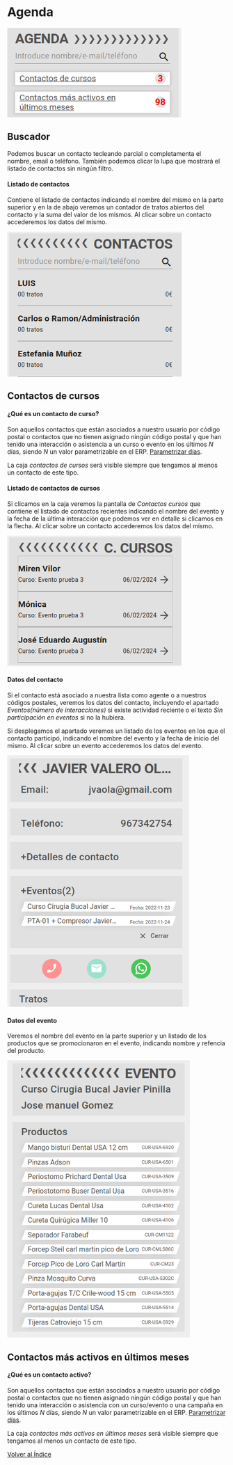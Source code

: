 # Agenda

![Agenda](./img/agenda.png)

## Buscador

Podemos buscar un contacto tecleando parcial o completamenta el nombre, email o teléfono. También podemos clicar la lupa que mostrará el listado de contactos sin ningún filtro.

#### Listado de contactos

Contiene el listado de contactos indicando el nombre del mismo en la parte superior y en la de abajo veremos un contador de tratos abiertos del contacto y la suma del valor de los mismos. Al clicar sobre un contacto accederemos los datos del mismo.

![Lista contactos recientes](./img/listacontactos.png)

## Contactos de cursos

#### ¿Qué es un contacto de curso?

 Son aquellos contactos que están asociados a nuestro usuario por código postal o contactos que no tienen asignado ningún código postal y que han tenido una interacción o asistencia a un curso o evento en los últimos _N_ días, siendo _N_ un valor parametrizable en el ERP.  [Parametrizar días](./periodobusqueda.md).

La caja *contactos de cursos* será visible siempre que tengamos al menos un contacto de este tipo.

#### Listado de contactos de cursos

Si clicamos en la caja veremos la pantalla de *Contactos cursos* que contiene el listado de contactos recientes indicando el nombre del evento y la fecha de la última interacción que podemos ver en detalle si clicamos en la flecha. Al clicar sobre un contacto accederemos los datos del mismo.

![Lista contactos recientes](./img/listacontactoscursos.png)

#### Datos del contacto

Si el contacto está asociado a nuestra lista como agente o a nuestros códigos postales, veremos los datos del contacto, incluyendo el apartado *Eventos(número de interacciones)* si existe actividad reciente o el texto *Sin participación en eventos* si no la hubiera.

Si desplegamos el apartado veremos un listado de los eventos en los que el contacto participó, indicando el nombre del evento y la fecha de inicio del mismo. Al clicar sobre un evento accederemos los datos del evento.

![Lista eventos contacto](./img/listaeventoscontactos.png)

#### Datos del evento

Veremos el nombre del evento en la parte superior y un listado de los productos que se promocionaron en el evento, indicando nombre y refencia del producto.

![Lista eventos contacto](./img/datosevento.png)

## Contactos más activos en últimos meses

#### ¿Qué es un contacto activo?

 Son aquellos contactos que están asociados a nuestro usuario por código postal o contactos que no tienen asignado ningún código postal y que han tenido una interacción o asistencia con un curso/evento o una campaña en los últimos _N_ días, siendo _N_ un valor parametrizable en el ERP.  [Parametrizar días](./periodobusqueda.md).

La caja *contactos más activos en últimos meses* será visible siempre que tengamos al menos un contacto de este tipo.


[Volver al Índice](./index.md)